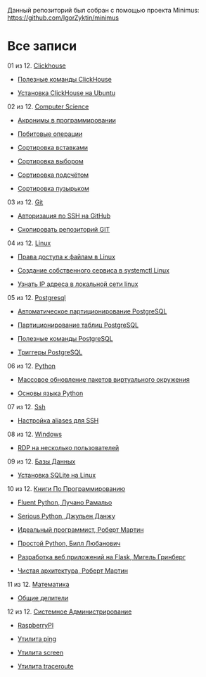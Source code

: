Данный репозиторий был собран с помощью проекта Minimus: https://github.com/IgorZyktin/minimus
 
# Все записи

01 из 12. [Clickhouse](./content/meta_clickhouse.md)

* [Полезные команды ClickHouse](./content/2020-07-12_clickhouse_snippets.md)

* [Установка ClickHouse на Ubuntu](./content/2020-07-12_clickhouse_install_ubuntu.md)


02 из 12. [Computer Science](./content/meta_computer_science.md)

* [Акронимы в программировании](./content/2020-12-17_acronims_in_programming.md)

* [Побитовые операции](./content/2021-01-09_computer_science_bitwise.md)

* [Сортировка вставками](./content/2020-12-20_computer_science_insertion_sort.md)

* [Сортировка выбором](./content/2020-12-20_computer_science_selection_sort.md)

* [Сортировка подсчётом](./content/2020-12-20_computer_science_counting_sort.md)

* [Сортировка пузырьком](./content/2020-12-20_computer_science_bubble_sort.md)


03 из 12. [Git](./content/meta_git.md)

* [Авторизация по SSH на GitHub](./content/2020-07-17_git_ssh.md)

* [Скопировать репозиторий GIT](./content/2020-07-17_git_repo_copy.md)


04 из 12. [Linux](./content/meta_linux.md)

* [Права доступа к файлам в Linux](./content/2020-11-28_file_access_rights_linux.md)

* [Создание собственного сервиса в systemctl Linux](./content/2020-11-28_custom_service.md)

* [Узнать IP адреса в локальной сети linux](./content/2020-11-28_get_local_ip_linux.md)


05 из 12. [Postgresql](./content/meta_postgresql.md)

* [Автоматическое партиционирование PostgreSQL](./content/2020-07-17_postgresql_autopart.md)

* [Партиционирование таблиц PostgreSQL](./content/2020-07-17_postgresql_partitioning.md)

* [Полезные команды PostgreSQL](./content/2021-01-13_postgresql_snippets.md)

* [Триггеры PostgreSQL](./content/2020-07-17_postgresql_triggers.md)


06 из 12. [Python](./content/meta_python.md)

* [Массовое обновление пакетов виртуального окружения](./content/2021-01-12_python_selective_upgrade.md)

* [Основы языка Python](./content/2020-07-20_programming_basic_python.md)


07 из 12. [Ssh](./content/meta_ssh.md)

* [Настройка aliases для SSH](./content/2020-12-28_ssh_aliases.md)


08 из 12. [Windows](./content/meta_windows.md)

* [RDP на несколько пользователей](./content/2020-07-17_windows_multiuser_rdp.md)


09 из 12. [Базы Данных](./content/meta_bazy_dannyh.md)

* [Установка SQLite на Linux](./content/2020-09-02_linux_sqlite.md)


10 из 12. [Книги По Программированию](./content/meta_knigi_po_programmirovaniy.md)

* [Fluent Python, Лучано Рамальо](./content/2020-07-12_fluent_python.md)

* [Serious Python, Джульен Данжу](./content/2020-07-12_serious_python.md)

* [Идеальный программист, Роберт Мартин](./content/2020-07-17_idealniy_programmist_martin.md)

* [Простой Python, Билл Любанович](./content/2020-07-12_introducing_python.md)

* [Разработка веб приложений на Flask, Мигель Гринберг](./content/2020-07-12_web_prilozhenia_flask.md)

* [Чистая архитектура, Роберт Мартин](./content/2021-02-28_chistaya_architectura_martin.md)


11 из 12. [Математика](./content/meta_matematika.md)

* [Общие делители](./content/2020-07-14_math_common_divisors.md)


12 из 12. [Системное Администрирование](./content/meta_sistemnoe_administrirovanie.md)

* [RaspberryPI](./content/2021-03-01_raspberry_pi.md)

* [Утилита ping](./content/2021-03-05_ping.md)

* [Утилита screen](./content/2021-03-05_screen.md)

* [Утилита traceroute](./content/2021-03-05_traceroute.md)


